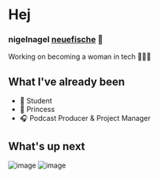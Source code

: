 # Hej
### nigelnagel [neuefische](https://www.neuefische.de/) 🐧
Working on becoming a woman in tech 👩🏻‍💻

## What I've already been
* 💒 Student
* 🍓 Princess
* 🎧 Podcast Producer & Project Manager

## What's up next
![image](https://image.shutterstock.com/image-photo/image-260nw-1568696365.jpg)
![image](https://encrypted-tbn0.gstatic.com/images?q=tbn:ANd9GcQTuO317NCjps00ZoBqzDFamnFVwm_m5aroVw&usqp=CAU)

